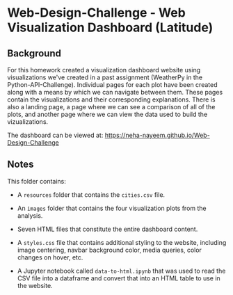 # Web-Design-Challenge - Web Visualization Dashboard (Latitude)

## Background

For this homework created a visualization dashboard website using visualizations we've created in a past assignment (WeatherPy in the Python-API-Challenge). Individual pages for each plot have been created along with a means by which we can navigate between them. These pages contain the visualizations and their corresponding explanations. There is also a landing page, a page where we can see a comparison of all of the plots, and another page where we can view the data used to build the vizualizations.

The dashboard can be viewed at: https://neha-nayeem.github.io/Web-Design-Challenge

## Notes

This folder contains:

* A `resources` folder that contains the `cities.csv` file.

* An `images` folder that contains the four visualization plots from the analysis.

* Seven HTML files that constitute the entire dashboard content.

* A `styles.css` file that contains additional styling to the website, including image centering, navbar background color, media queries, color changes on hover, etc.

* A Jupyter notebook called `data-to-html.ipynb` that was used to read the CSV file into a dataframe and convert that into an HTML table to use in the website.
